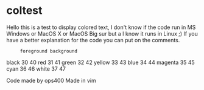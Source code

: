 # coltest
Hello this is a test to display colored text, I don't know if the code run in MS Windows or MacOS X or MacOS Big sur but a I know it runs in Linux ;)
If you have a better explanation for the code you can put on the comments.

         foreground background
black        30         40
red          31         41
green        32         42
yellow       33         43
blue         34         44
magenta      35         45
cyan         36         46
white        37         47

Code made by ops400
Made in vim
